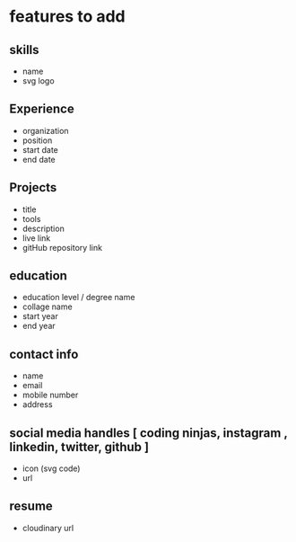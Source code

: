 # features to add

## skills
  - name
  - svg logo

## Experience
  - organization
  - position
  - start date
  - end date

## Projects
  - title
  - tools
  - description
  - live link
  - gitHub repository link

## education
  - education level / degree name
  - collage name
  - start year
  - end year

## contact info
  - name
  - email
  - mobile number
  - address

## social media handles [ coding ninjas, instagram , linkedin, twitter, github ]
  - icon (svg code)
  - url

## resume
  - cloudinary url